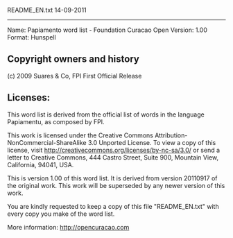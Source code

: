 README_EN.txt
14-09-2011
********************************************************************************
Name: Papiamento word list - Foundation Curacao Open
Version: 1.00
Format: Hunspell

Copyright owners and history
--------------------------------------------------------------------------------
(c) 2009 Suares & Co, FPI
First Official Release

Licenses:
--------------------------------------------------------------------------------
This word list is derived from the official list of words in the language
Papiamentu, as composed by FPI. 

This work is licensed under the
Creative Commons Attribution-NonCommercial-ShareAlike 3.0 Unported License.
To view a copy of this license,
visit http://creativecommons.org/licenses/by-nc-sa/3.0/
or send a letter to Creative Commons, 444 Castro Street, Suite 900,
Mountain View, California, 94041, USA.

This is version 1.00 of this word list. It is derived from version 20110917
of the original work. 
This work will be superseded by any newer version of this work.

You are kindly requested to keep a copy of this file 
"README_EN.txt" with every copy you make of the word list.

More information: http://opencuracao.com
